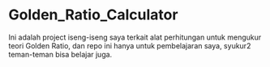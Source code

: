 # Golden_Ratio_Calculator
Ini adalah project iseng-iseng saya terkait alat perhitungan untuk mengukur teori Golden Ratio, dan repo ini hanya untuk pembelajaran saya, syukur2 teman-teman bisa belajar juga.
